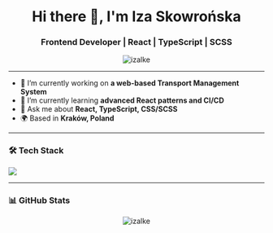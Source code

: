 
<h1 align="center">Hi there 👋, I'm Iza Skowrońska</h1>
<h3 align="center">Frontend Developer | React | TypeScript | SCSS</h3>

<p align="center">
  <img src="https://komarev.com/ghpvc/?username=izalke&label=Profile%20views&color=0e75b6&style=flat" alt="izalke" />
</p>

---

- 🔭 I’m currently working on **a web-based Transport Management System**
- 🌱 I’m currently learning **advanced React patterns and CI/CD**
- 💬 Ask me about **React, TypeScript, CSS/SCSS**
- 🌍 Based in **Kraków, Poland**

---

### 🛠️ Tech Stack
<p align="left">
  <img src="https://skillicons.dev/icons?i=ts,js,react,html,css,sass,figma,git,azure,csharp,sql,jest,styledcomponents" />
</p>

---

### 📊 GitHub Stats
<!--
<p align="center">
  <img src="https://github-readme-stats.vercel.app/api?username=izalke&show_icons=true&locale=en&theme=default" alt="izalke" />
</p>
<p align="center">
  <img src="https://github-readme-streak-stats.herokuapp.com/?user=izalke&theme=default" alt="izalke" />
</p>
-->
<p align="center">
  <img src="https://github-readme-stats.vercel.app/api/top-langs?username=izalke&show_icons=true&locale=en&layout=compact" alt="izalke" />
</p>


